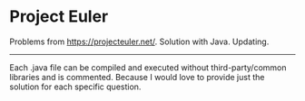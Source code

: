 # Project Euler
Problems from https://projecteuler.net/. Solution with Java. Updating.
* * *
Each .java file can be compiled and executed without third-party/common libraries and is commented.
Because I would love to provide just the solution for each specific question.

